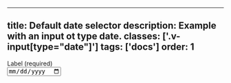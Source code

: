 <!--
 *              © 2025 Visa
 *
 * Licensed under the Apache License, Version 2.0 (the "License");
 * you may not use this file except in compliance with the License.
 * You may obtain a copy of the License at
 *
 *         http://www.apache.org/licenses/LICENSE-2.0
 *
 * Unless required by applicable law or agreed to in writing, software
 * distributed under the License is distributed on an "AS IS" BASIS,
 * WITHOUT WARRANTIES OR CONDITIONS OF ANY KIND, either express or implied.
 * See the License for the specific language governing permissions and
 * limitations under the License.
 *
 -->
---
title: Default date selector
description: Example with an input ot type date.
classes: ['.v-input[type="date"]']
tags: ['docs']
order: 1
---

<div class="v-flex v-flex-col v-gap-4">
  <label class="v-label" for="date-selector-default">
    Label (required)
  </label>
  <div class="v-input-container v-surface v-flex-row">
    <input class="v-input" id="date-selector-default" name="date-selector-default" type="date" />
  </div>
</div>
